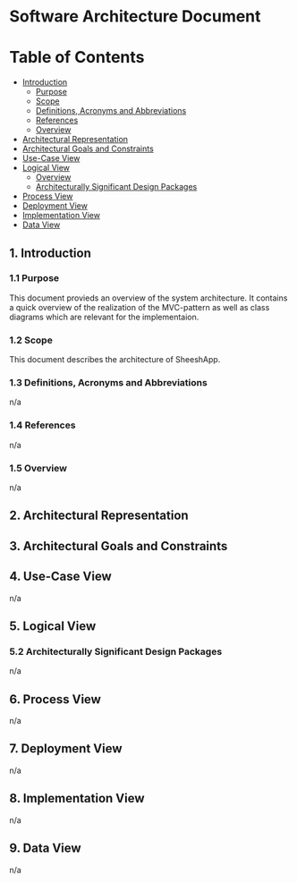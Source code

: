 # Software Architecture Document

# Table of Contents
- [Introduction](#1-introduction)
    - [Purpose](#11-purpose)
    - [Scope](#12-scope)
    - [Definitions, Acronyms and Abbreviations](#13-definitions-acronyms-and-abbreviations)
    - [References](#14-references)
    - [Overview](#15-overview)
- [Architectural Representation](#2-architectural-representation)
- [Architectural Goals and Constraints](#3-architectural-goals-and-constraints)
- [Use-Case View](#4-use-case-view)
- [Logical View](#5-logical-view)
    - [Overview](#51-overview)
    - [Architecturally Significant Design Packages](#52-architecturally-significant-design-packages)
- [Process View](#6-process-view)
- [Deployment View](#7-deployment-view)
- [Implementation View](#8-implementation-view)
- [Data View](#9-data-view)

## 1. Introduction
### 1.1 Purpose
This document provieds an overview of the system architecture. It contains a quick overview of the realization of the MVC-pattern as well as class diagrams which are relevant for the implementaion.  

### 1.2 Scope
This document describes the architecture of SheeshApp.

### 1.3 Definitions, Acronyms and Abbreviations
n/a
### 1.4 References
n/a
### 1.5 Overview
n/a
## 2. Architectural Representation


## 3. Architectural Goals and Constraints


## 4. Use-Case View
n/a
## 5. Logical View


### 5.2 Architecturally Significant Design Packages
n/a
## 6. Process View
n/a
## 7. Deployment View
n/a
## 8. Implementation View
n/a
## 9. Data View
n/a
